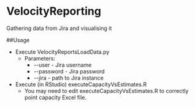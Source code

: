 # VelocityReporting
Gathering data from Jira and visualising it

##Usage
* Execute VelocityReportsLoadData.py
  * Parameters:
    * --user - Jira username
    * --password - Jira password
    * --jira - path to Jira instance
* Execute (in RStudio) executeCapacityVsEstimates.R
  * You may need to edit executeCapacityVsEstimates.R to correctly point capacity Excel file.
